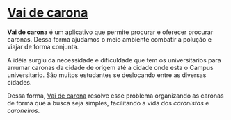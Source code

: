 # [Vai de carona](http://www.vaidecarona.org)

__Vai de carona__ é um aplicativo que permite procurar e oferecer procurar caronas. Dessa forma ajudamos o meio ambiente combatir a polução e viajar de forma conjunta.

A idéia surgiu da necessidade e dificuldade que tem os universitarios para arrumar caronas da cidade de origem até a cidade onde esta o Campus universitario. São muitos estudantes se deslocando entre as diversas cidades. 

Dessa forma, [Vai de carona](http://www.vaidecarona.org) resolve esse problema organizando as caronas de forma que a busca seja simples, facilitando a vida dos _caronistas_ e _caroneiros_. 






